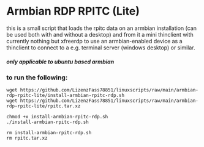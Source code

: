 # Armbian RDP RPITC (Lite)
this is a small script that loads the rpitc data on an armbian installation (can be used both with and without a desktop) and from it a mini thinclient with currently nothing but xfreerdp to use an armbian-enabled device as a thinclient to connect to a e.g. terminal server (windows desktop) or similar.
##### only applicable to ubuntu based armbian


### to run the following:
````
wget https://github.com/LizenzFass78851/linuxscripts/raw/main/armbian-rdp-rpitc-lite/install-armbian-rpitc-rdp.sh 
wget https://github.com/LizenzFass78851/linuxscripts/raw/main/armbian-rdp-rpitc-lite/rpitc.tar.xz

chmod +x install-armbian-rpitc-rdp.sh
./install-armbian-rpitc-rdp.sh

rm install-armbian-rpitc-rdp.sh
rm rpitc.tar.xz 
````
